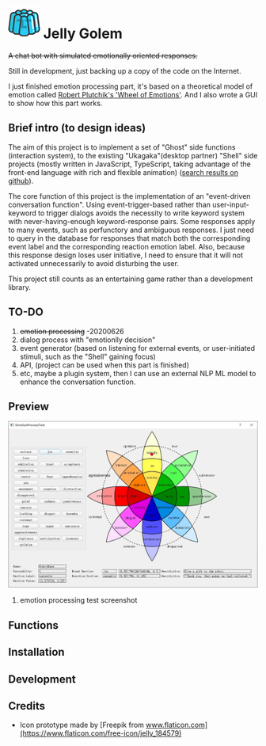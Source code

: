 # ![jg-icon](/jellygolem/resource/icon/Icon-64.png) Jelly Golem 

~~A chat bot with simulated emotionally oriented responses.~~

Still in development,
 just backing up a copy of the code on the Internet. 
 
I just finished emotion processing part, 
 it's based on a theoretical model of emotion called
 [Robert Plutchik's 'Wheel of Emotions'](https://positivepsychology.com/emotion-wheel/).
And I also wrote a GUI to show how this part works.

## Brief intro (to design ideas)

The aim of this project is to implement a set of "Ghost" side functions (interaction system),
 to the existing "Ukagaka"(desktop partner) "Shell" side projects
 (mostly written in JavaScript, TypeScript, taking advantage of the front-end language 
 with rich and flexible animation)
 ([search results on github](https://github.com/search?q=Ukagaka&type=Repositories)).

The core function of this project is the implementation of an "event-driven conversation function".
Using event-trigger-based rather than user-input-keyword
 to trigger dialogs avoids the necessity to write keyword system
 with never-having-enough keyword-response pairs.
Some responses apply to many events, such as perfunctory and ambiguous responses.
I just need to query in the database for responses
 that match both the corresponding event label and the corresponding reaction emotion label.
Also, because this response design loses user initiative,
 I need to ensure that it will not activated unnecessarily to avoid disturbing the user.

This project still counts as an entertaining game
 rather than a development library.

## TO-DO

1. ~~emotion processing~~ -20200626
2. dialog process with "emotionlly decision"
3. event generator (based on listening for external events,
 or user-initiated stimuli, such as the "Shell" gaining focus)
4. API, (project can be used when this part is finished)
5. etc, maybe a plugin system,
 then I can use an external NLP ML model to enhance the conversation function.

## Preview

![emotion-processing-test](/doc/screenshot/emotion-test-screenshot.jpg)

1. emotion processing test screenshot

## Functions

## Installation

## Development

## Credits

* Icon prototype made by 
[Freepik from www.flaticon.com](https://www.flaticon.com/free-icon/jelly_184579)